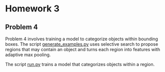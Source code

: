 # Homework 3

## Problem 4

Problem 4 involves training a model to categorize objects within bounding
boxes. The script [generate_examples.py](generate_examples.py) uses selective
search to propose regions that may contain an object and turns each region into
features with adaptive max pooling.

The script [run.py](run.py) trains a model that categorizes objects within a
region.

